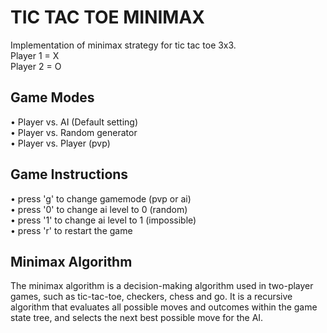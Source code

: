 

# TIC TAC TOE MINIMAX
  

Implementation of minimax strategy for tic tac toe 3x3.  
Player 1 = X  
Player 2 = O


<h2>Game Modes</h2>

•	Player vs. AI (Default setting)  
•	Player vs. Random generator  
•	Player vs. Player (pvp)  
  

<h2>Game Instructions</h2>

•	press 'g' to change gamemode (pvp or ai)  
•	press '0' to change ai level to 0 (random)  
•	press '1' to change ai level to 1 (impossible)  
•	press 'r' to restart the game
  

<h2>Minimax Algorithm</h2>

The minimax algorithm is a decision-making algorithm used in two-player games, such as tic-tac-toe, checkers, chess and go. It is a recursive algorithm that evaluates all possible moves and outcomes within the game state tree, and selects the next best possible move for the AI.
